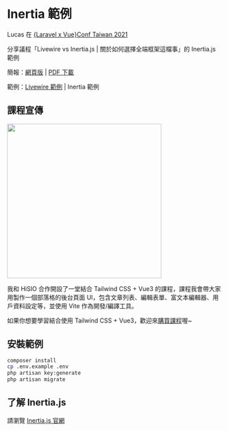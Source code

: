 # Inertia 範例

Lucas 在 [{Laravel x Vue}Conf Taiwan 2021](https://laravelconf.tw/)

分享議程「Livewire vs Inertia.js | 關於如何選擇全端框架這檔事」的 Inertia.js 範例

簡報：[網頁版](https://laravelconf-2021-livewire-inertiajs-slide.vercel.app/) | [PDF 下載](https://laravelconf-2021-livewire-inertiajs-slide.vercel.app/pdf)

範例：[Livewire 範例](https://github.com/ycs77/laravelconf-2021-livewire-example) | Inertia 範例

## 課程宣傳

[<img src="https://thumbnails.f5ezcode.in/eyJidWNrZXQiOiJjZG4uaGlza2lvLmNvbSIsImtleSI6ImNvdXJzZXNcLzhqa2JzbXhjZWlocnpxcSIsImVkaXRzIjp7InBuZyI6eyJxdWFsaXR5Ijo4MH0sInJlc2l6ZSI6eyJmaXQiOiJjb250YWluIiwid2lkdGgiOjgwMH19fQ==" width="360" />](https://hiskio.com/fundraising/620/about?s=tc)

我和 HiSIO 合作開設了一堂結合 Tailwind CSS + Vue3 的課程，課程我會帶大家用製作一個部落格的後台頁面 UI，包含文章列表、編輯表單、富文本編輯器、用戶資料設定等，並使用 Vite 作為開發/編譯工具。

如果你想要學習結合使用 Tailwind CSS + Vue3，歡迎來[購買課程](https://hiskio.com/fundraising/620/about?s=tc)喔~

## 安裝範例

```bash
composer install
cp .env.example .env
php artisan key:generate
php artisan migrate
```

## 了解 Inertia.js

請瀏覽 [Inertia.js 官網](https://inertiajs.com/)
